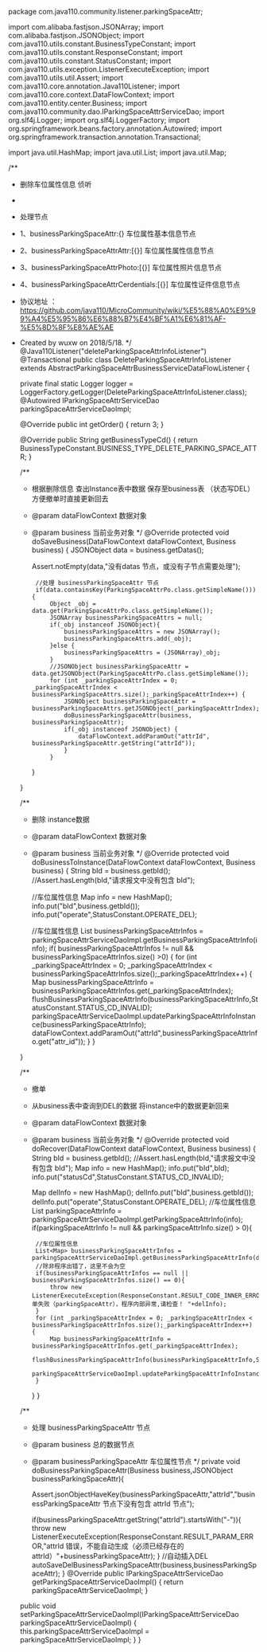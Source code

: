 package com.java110.community.listener.parkingSpaceAttr;

import com.alibaba.fastjson.JSONArray;
import com.alibaba.fastjson.JSONObject;
import com.java110.utils.constant.BusinessTypeConstant;
import com.java110.utils.constant.ResponseConstant;
import com.java110.utils.constant.StatusConstant;
import com.java110.utils.exception.ListenerExecuteException;
import com.java110.utils.util.Assert;
import com.java110.core.annotation.Java110Listener;
import com.java110.core.context.DataFlowContext;
import com.java110.entity.center.Business;
import com.java110.community.dao.IParkingSpaceAttrServiceDao;
import org.slf4j.Logger;
import org.slf4j.LoggerFactory;
import org.springframework.beans.factory.annotation.Autowired;
import org.springframework.transaction.annotation.Transactional;

import java.util.HashMap;
import java.util.List;
import java.util.Map;

/**
 * 删除车位属性信息 侦听
 *
 * 处理节点
 * 1、businessParkingSpaceAttr:{} 车位属性基本信息节点
 * 2、businessParkingSpaceAttrAttr:[{}] 车位属性属性信息节点
 * 3、businessParkingSpaceAttrPhoto:[{}] 车位属性照片信息节点
 * 4、businessParkingSpaceAttrCerdentials:[{}] 车位属性证件信息节点
 * 协议地址 ：https://github.com/java110/MicroCommunity/wiki/%E5%88%A0%E9%99%A4%E5%95%86%E6%88%B7%E4%BF%A1%E6%81%AF-%E5%8D%8F%E8%AE%AE
 * Created by wuxw on 2018/5/18.
 */
@Java110Listener("deleteParkingSpaceAttrInfoListener")
@Transactional
public class DeleteParkingSpaceAttrInfoListener extends AbstractParkingSpaceAttrBusinessServiceDataFlowListener {

    private final static Logger logger = LoggerFactory.getLogger(DeleteParkingSpaceAttrInfoListener.class);
    @Autowired
    IParkingSpaceAttrServiceDao parkingSpaceAttrServiceDaoImpl;

    @Override
    public int getOrder() {
        return 3;
    }

    @Override
    public String getBusinessTypeCd() {
        return BusinessTypeConstant.BUSINESS_TYPE_DELETE_PARKING_SPACE_ATTR;
    }

    /**
     * 根据删除信息 查出Instance表中数据 保存至business表 （状态写DEL） 方便撤单时直接更新回去
     * @param dataFlowContext 数据对象
     * @param business 当前业务对象
     */
    @Override
    protected void doSaveBusiness(DataFlowContext dataFlowContext, Business business) {
        JSONObject data = business.getDatas();

        Assert.notEmpty(data,"没有datas 节点，或没有子节点需要处理");

            //处理 businessParkingSpaceAttr 节点
            if(data.containsKey(ParkingSpaceAttrPo.class.getSimpleName())){
                Object _obj = data.get(ParkingSpaceAttrPo.class.getSimpleName());
                JSONArray businessParkingSpaceAttrs = null;
                if(_obj instanceof JSONObject){
                    businessParkingSpaceAttrs = new JSONArray();
                    businessParkingSpaceAttrs.add(_obj);
                }else {
                    businessParkingSpaceAttrs = (JSONArray)_obj;
                }
                //JSONObject businessParkingSpaceAttr = data.getJSONObject(ParkingSpaceAttrPo.class.getSimpleName());
                for (int _parkingSpaceAttrIndex = 0; _parkingSpaceAttrIndex < businessParkingSpaceAttrs.size();_parkingSpaceAttrIndex++) {
                    JSONObject businessParkingSpaceAttr = businessParkingSpaceAttrs.getJSONObject(_parkingSpaceAttrIndex);
                    doBusinessParkingSpaceAttr(business, businessParkingSpaceAttr);
                    if(_obj instanceof JSONObject) {
                        dataFlowContext.addParamOut("attrId", businessParkingSpaceAttr.getString("attrId"));
                    }
                }

        }


    }

    /**
     * 删除 instance数据
     * @param dataFlowContext 数据对象
     * @param business 当前业务对象
     */
    @Override
    protected void doBusinessToInstance(DataFlowContext dataFlowContext, Business business) {
        String bId = business.getbId();
        //Assert.hasLength(bId,"请求报文中没有包含 bId");

        //车位属性信息
        Map info = new HashMap();
        info.put("bId",business.getbId());
        info.put("operate",StatusConstant.OPERATE_DEL);

        //车位属性信息
        List<Map> businessParkingSpaceAttrInfos = parkingSpaceAttrServiceDaoImpl.getBusinessParkingSpaceAttrInfo(info);
        if( businessParkingSpaceAttrInfos != null && businessParkingSpaceAttrInfos.size() >0) {
            for (int _parkingSpaceAttrIndex = 0; _parkingSpaceAttrIndex < businessParkingSpaceAttrInfos.size();_parkingSpaceAttrIndex++) {
                Map businessParkingSpaceAttrInfo = businessParkingSpaceAttrInfos.get(_parkingSpaceAttrIndex);
                flushBusinessParkingSpaceAttrInfo(businessParkingSpaceAttrInfo,StatusConstant.STATUS_CD_INVALID);
                parkingSpaceAttrServiceDaoImpl.updateParkingSpaceAttrInfoInstance(businessParkingSpaceAttrInfo);
                dataFlowContext.addParamOut("attrId",businessParkingSpaceAttrInfo.get("attr_id"));
            }
        }

    }

    /**
     * 撤单
     * 从business表中查询到DEL的数据 将instance中的数据更新回来
     * @param dataFlowContext 数据对象
     * @param business 当前业务对象
     */
    @Override
    protected void doRecover(DataFlowContext dataFlowContext, Business business) {
        String bId = business.getbId();
        //Assert.hasLength(bId,"请求报文中没有包含 bId");
        Map info = new HashMap();
        info.put("bId",bId);
        info.put("statusCd",StatusConstant.STATUS_CD_INVALID);

        Map delInfo = new HashMap();
        delInfo.put("bId",business.getbId());
        delInfo.put("operate",StatusConstant.OPERATE_DEL);
        //车位属性信息
        List<Map> parkingSpaceAttrInfo = parkingSpaceAttrServiceDaoImpl.getParkingSpaceAttrInfo(info);
        if(parkingSpaceAttrInfo != null && parkingSpaceAttrInfo.size() > 0){

            //车位属性信息
            List<Map> businessParkingSpaceAttrInfos = parkingSpaceAttrServiceDaoImpl.getBusinessParkingSpaceAttrInfo(delInfo);
            //除非程序出错了，这里不会为空
            if(businessParkingSpaceAttrInfos == null ||  businessParkingSpaceAttrInfos.size() == 0){
                throw new ListenerExecuteException(ResponseConstant.RESULT_CODE_INNER_ERROR,"撤单失败（parkingSpaceAttr），程序内部异常,请检查！ "+delInfo);
            }
            for (int _parkingSpaceAttrIndex = 0; _parkingSpaceAttrIndex < businessParkingSpaceAttrInfos.size();_parkingSpaceAttrIndex++) {
                Map businessParkingSpaceAttrInfo = businessParkingSpaceAttrInfos.get(_parkingSpaceAttrIndex);
                flushBusinessParkingSpaceAttrInfo(businessParkingSpaceAttrInfo,StatusConstant.STATUS_CD_VALID);
                parkingSpaceAttrServiceDaoImpl.updateParkingSpaceAttrInfoInstance(businessParkingSpaceAttrInfo);
            }
        }
    }



    /**
     * 处理 businessParkingSpaceAttr 节点
     * @param business 总的数据节点
     * @param businessParkingSpaceAttr 车位属性节点
     */
    private void doBusinessParkingSpaceAttr(Business business,JSONObject businessParkingSpaceAttr){

        Assert.jsonObjectHaveKey(businessParkingSpaceAttr,"attrId","businessParkingSpaceAttr 节点下没有包含 attrId 节点");

        if(businessParkingSpaceAttr.getString("attrId").startsWith("-")){
            throw new ListenerExecuteException(ResponseConstant.RESULT_PARAM_ERROR,"attrId 错误，不能自动生成（必须已经存在的attrId）"+businessParkingSpaceAttr);
        }
        //自动插入DEL
        autoSaveDelBusinessParkingSpaceAttr(business,businessParkingSpaceAttr);
    }
    @Override
    public IParkingSpaceAttrServiceDao getParkingSpaceAttrServiceDaoImpl() {
        return parkingSpaceAttrServiceDaoImpl;
    }

    public void setParkingSpaceAttrServiceDaoImpl(IParkingSpaceAttrServiceDao parkingSpaceAttrServiceDaoImpl) {
        this.parkingSpaceAttrServiceDaoImpl = parkingSpaceAttrServiceDaoImpl;
    }
}

